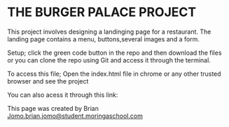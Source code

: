 # THE BURGER PALACE PROJECT

This project involves designing a landinging page for a restaurant. The landing page contains 
a menu, buttons,several images and a form.

Setup;
click the green code button in the repo and then download the files or you can clone the repo using Git and access it through the terminal.

To access this file;
Open the index.html file in chrome or any other trusted browser and see the project

You can also acess it through this link:

This page was created by Brian Jomo.brian.jomo@student.moringaschool.com
